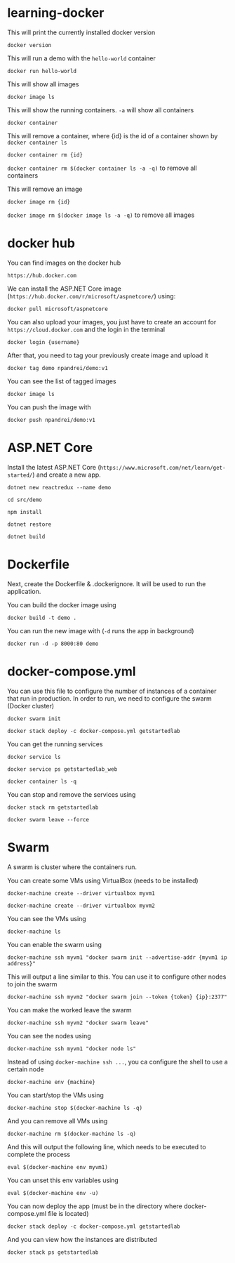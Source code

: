 # learning-docker

This will print the currently installed docker version

`docker version`

This will run a demo with the `hello-world` container

`docker run hello-world`

This will show all images

`docker image ls`

This will show the running containers. `-a` will show all containers

`docker container`

This will remove a container, where {id} is the id of a container shown by `docker container ls`

`docker container rm {id}`

`docker container rm $(docker container ls -a -q)` to remove all containers

This will remove an image

`docker image rm {id}`

`docker image rm $(docker image ls -a -q)` to remove all images

# docker hub

You can find images on the docker hub

`https://hub.docker.com`

We can install the ASP.NET Core image (`https://hub.docker.com/r/microsoft/aspnetcore/`) using:

`docker pull microsoft/aspnetcore`

You can also upload your images, you just have to create an account for `https://cloud.docker.com` and the login in the terminal

`docker login {username}`

After that, you need to tag your previously create image and upload it

`docker tag demo npandrei/demo:v1`

You can see the list of tagged images

`docker image ls`

You can push the image with

`docker push npandrei/demo:v1`

# ASP.NET Core

Install the latest ASP.NET Core (`https://www.microsoft.com/net/learn/get-started/`) and create a new app.

`dotnet new reactredux --name demo`

`cd src/demo`

`npm install`

`dotnet restore`

`dotnet build`

# Dockerfile

Next, create the Dockerfile & .dockerignore. It will be used to run the application.

You can build the docker image using

`docker build -t demo .`

You can run the new image with (`-d` runs the app in background)

`docker run -d -p 8000:80 demo`

# docker-compose.yml

You can use this file to configure the number of instances of a container that run in production. In order to run, we need to configure the swarm (Docker cluster)

`docker swarm init`

`docker stack deploy -c docker-compose.yml getstartedlab`

You can get the running services

`docker service ls`

`docker service ps getstartedlab_web`

`docker container ls -q`

You can stop and remove the services using 

`docker stack rm getstartedlab`

`docker swarm leave --force`

# Swarm

A swarm is cluster where the containers run. 

You can create some VMs using VirtualBox (needs to be installed)

`docker-machine create --driver virtualbox myvm1`

`docker-machine create --driver virtualbox myvm2`

You can see the VMs using

`docker-machine ls`

You can enable the swarm using

`docker-machine ssh myvm1 "docker swarm init --advertise-addr {myvm1 ip address}"`

This will output a line similar to this. You can use it to configure other nodes to join the swarm

`docker-machine ssh myvm2 "docker swarm join --token {token} {ip}:2377"`

You can make the worked leave the swarm

`docker-machine ssh myvm2 "docker swarm leave"`

You can see the nodes using

`docker-machine ssh myvm1 "docker node ls"`

Instead of using `docker-machine ssh ...`, you ca configure the shell to use a certain node

`docker-machine env {machine}`

You can start/stop the VMs using

`docker-machine stop $(docker-machine ls -q)`

And you can remove all VMs using

`docker-machine rm $(docker-machine ls -q)`

And this will output the following line, which needs to be executed to complete the process

`eval $(docker-machine env myvm1)`

You can unset this env variables using

`eval $(docker-machine env -u)`

You can now deploy the app (must be in the directory where docker-compose.yml file is located)

`docker stack deploy -c docker-compose.yml getstartedlab`

And you can view how the instances are distributed

`docker stack ps getstartedlab`